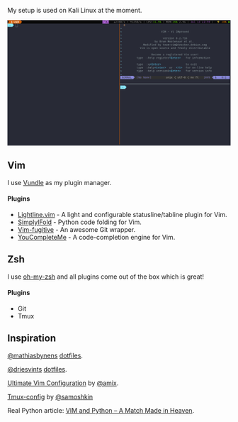 My setup is used on Kali Linux at the moment.

![terminal](https://github.com/ikuamike/dotfiles/blob/master/Screenshots/terminal.png)

## Vim

I use [Vundle](https://github.com/VundleVim/Vundle.vim) as my plugin manager.

#### Plugins
- [Lightline.vim](https://github.com/itchyny/lightline.vim) - A light and configurable statusline/tabline plugin for Vim.
- [SimplylFold](https://github.com/tmhedberg/SimpylFold) -  Python code folding for Vim.
- [Vim-fugitive](https://github.com/tpope/vim-fugitive) - An awesome Git wrapper.
- [YouCompleteMe](https://github.com/Valloric/YouCompleteMe) - A code-completion engine for Vim.

## Zsh

I use [oh-my-zsh](https://github.com/robbyrussell/oh-my-zsh) and all plugins come out of the box which is great!

#### Plugins

- Git
- Tmux

## Inspiration

[@mathiasbynens](https://github.com/mathiasbynens) [dotfiles](https://github.com/mathiasbynens/dotfiles).

[@driesvints](https://github.com/driesvints/) [dotfiles](https://github.com/driesvints/dotfiles). 

[Ultimate Vim Configuration](https://github.com/amix/vimrc) by [@amix](https://github.com/amix).

[Tmux-config](https://github.com/samoshkin/tmux-config) by [@samoshkin](https://github.com/samoshkin)

Real Python article: [VIM and Python – A Match Made in Heaven](https://realpython.com/vim-and-python-a-match-made-in-heaven/).

